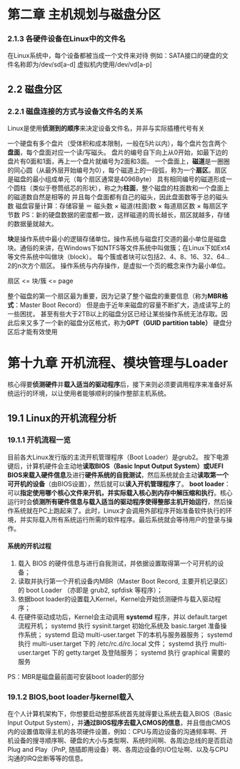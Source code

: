 


# 第二章 主机规划与磁盘分区
### 2.1.3 各硬件设备在Linux中的文件名
在Linux系统中，每个设备都被当成一个文件来对待
例如：SATA接口的硬盘的文件名称即为/dev/sd\[a-d]
虚拟机内使用/dev/vd\[a-p]

## 2.2 磁盘分区
### 2.2.1 磁盘连接的方式与设备文件名的关系
Linux是使用**侦测到的顺序**来决定设备文件名，并非与实际插槽代号有关

一个硬盘有多个盘片（受体积和成本限制，一般在5片以内），每个盘片包含两个**盘面**，每个盘面对应一个读/写磁头。
盘片的编号自下向上从0开始，如最下边的盘片有0面和1面，再上一个盘片就编号为2面和3面。
一个盘面上，**磁道**是一圈圈的同心圆（从最外层开始编号为0），每个磁道上的一段弧，称为一个**扇区**。扇区是磁盘的最小组成单元（每个扇区通常是4096Byte）
具有相同编号的磁道形成一个圆柱（类似于卷筒纸芯的形状），称之为**柱面**，整个磁盘的柱面数和一个盘面上的磁道数自然是相等的
并且每个盘面都有自己的磁头，因此盘面数等于总的磁头数
磁盘容量计算：存储容量 ＝ 磁头数 × 磁道(柱面)数 × 每道扇区数 × 每扇区字节数
PS：新的硬盘数据的密度都一致，这样磁道的周长越长，扇区就越多，存储的数据量就越大。

**块**是操作系统中最小的逻辑存储单位。操作系统与磁盘打交道的最小单位是磁盘块。通俗的来讲，在Windows下如NTFS等文件系统中叫做簇；在Linux下如Ext4等文件系统中叫做块（block）。
每个簇或者块可以包括2、4、8、16、32、64…2的n次方个扇区。
操作系统与内存操作，是虚拟一个页的概念来作为最小单位。

扇区 <= 块/簇 <= page

整个磁盘的第一个扇区最为重要，因为记录了整个磁盘的重要信息（称为**MBR格式**：Master Boot Record）
但是由于近年来磁盘的容量不断扩大，造成读写上的一些困扰， 甚至有些大于2TB以上的磁盘分区已经让某些操作系统无法存取。因此后来又多了一个新的磁盘分区格式，称为**GPT（GUID partition table）**
硬盘分区后才能有效使用










# 第十九章 开机流程、模块管理与Loader
核心得要**侦测硬件**并**载入适当的驱动程序**后，接下来则必须要调用程序来准备好系统运行的环境，以让使用者能够顺利的操作整部主机系统。

## 19.1 Linux的开机流程分析
### 19.1.1 开机流程一览
目前各大Linux发行版的主流开机管理程序（Boot Loader）是grub2。
按下电源键后，计算机硬件会主动地**读取BIOS（Basic Input Output System）或UEFI BIOS来载入硬件信息**及进行**硬件系统的自我测试**，然后系统就会主动**读取第一个可开机的设备**（由BIOS设置），然后就可以**读入开机管理程序**了。
**boot loader**：可以**指定使用哪个核心文件来开机，并实际载入核心到内存中解压缩和执行**。核心运行时会**侦测所有硬件信息与载入适当的驱动程序使得整部主机开始运行**，然后操作系统就在PC上跑起来了。此时，Linux才会调用外部程序开始准备软件执行的环境，并实际载入所有系统运行所需的软件程序。最后系统就会等待用户的登录与操作。

#### 系统的开机过程
1. 载入 BIOS 的硬件信息与进行自我测试，并依据设置取得第一个可开机的设备；
2. 读取并执行第一个开机设备内MBR（Master Boot Record, 主要开机记录区）的 boot Loader （亦即是 grub2, spfdisk 等程序）；
3. 依据boot loader的设置载入Kernel，Kernel会开始侦测硬件与载入驱动程序；
4. 在硬件驱动成功后，Kernel会主动调用 **systemd** 程序，并以 default.target 流程开机；
    systemd 执行 sysinit.target 初始化系统及 basic.target 准备操作系统；
    systemd 启动 multi-user.target 下的本机与服务器服务；
    systemd 执行 multi-user.target 下的 /etc/rc.d/rc.local 文件；
    systemd 执行 multi-user.target 下的 getty.target 及登陆服务；
    systemd 执行 graphical 需要的服务

PS：MBR是磁盘最前面可安装boot loader的部分

### 19.1.2 BIOS,boot loader与kernel载入
在个人计算机架构下，你想要启动整部系统首先就得要让系统去载入BIOS（Basic Input Output System），并**通过BIOS程序去载入CMOS的信息**，并且借由CMOS内的设置值取得主机的各项硬件设置，例如：CPU与周边设备的沟通频率啊、开机设备的搜寻顺序啊、硬盘的大小与类型啊、系统时间啊、各周边总线的是否启动Plug and Play（PnP, 随插即用设备）啊、各周边设备的I/O位址啊、以及与CPU沟通的IRQ岔断等等的信息。








